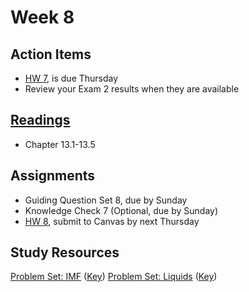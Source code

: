 # Week 8



## Action Items
* [HW 7](), is due Thursday
* Review your Exam 2 results when they are available




## [Readings](https://genchem.science.psu.edu)
* Chapter 13.1-13.5




## Assignments

- Guiding Question Set 8, due by Sunday
- Knowledge Check 7 (Optional, due by Sunday)
- [HW 8](), submit to Canvas by next Thursday

## Study Resources

[Problem Set: IMF](https://media.ed.science.psu.edu/sites/media/ed/files/documents/problemset16_intermolecular_forces.pdf) ([Key](https://media.ed.science.psu.edu/sites/media/ed/files/documents/problemset16_intermolecular_forces_key.pdf))
[Problem Set: Liquids](https://media.ed.science.psu.edu/sites/media/ed/files/documents/problemset17_liquids.pdf) ([Key](https://media.ed.science.psu.edu/sites/media/ed/files/documents/problemset17_liquids_key.pdf))





